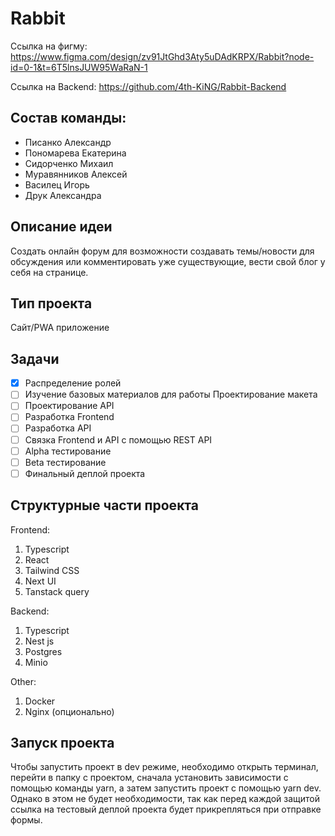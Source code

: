 # Rabbit
Ссылка на фигму: https://www.figma.com/design/zv91JtGhd3Aty5uDAdKRPX/Rabbit?node-id=0-1&t=6T5lnsJUW95WaRaN-1

Ссылка на Backend: https://github.com/4th-KiNG/Rabbit-Backend

## Состав команды:
<ul>
<li>  Писанко Александр</li>
<li>Пономарева Екатерина</li>
<li>Сидорченко Михаил</li>
<li>Муравянников Алексей</li>
<li>Василец Игорь</li>
<li>Друк Александра</li>  
</ul>

## Описание идеи
Создать онлайн форум для возможности создавать темы/новости для обсуждения или комментировать уже существующие, вести свой блог у себя на странице. 

## Тип проекта
Сайт/PWA приложение

## Задачи
- [x] Распределение ролей
- [ ] Изучение базовых материалов для работы Проектирование макета
- [ ] Проектирование API
- [ ] Разработка Frontend
- [ ] Разработка API
- [ ] Связка Frontend и API с помощью REST API
- [ ] Alpha тестирование
- [ ] Beta тестирование
- [ ] Финальный деплой проекта

## Структурные части проекта
Frontend:
1. Typescript
2. React
3. Tailwind CSS
4. Next UI
5. Tanstack query

Backend:
1. Typescript
2. Nest js
3. Postgres
4. Minio

Other:
1. Docker
2. Nginx (опционально)

## Запуск проекта
Чтобы запустить проект в dev режиме, необходимо открыть терминал, перейти в папку с проектом, сначала установить зависимости с помощью команды yarn, а затем запустить проект с помощью yarn dev. Однако в этом не будет необходимости, так как перед каждой защитой ссылка на тестовый деплой проекта будет прикрепляться при отправке формы. 

